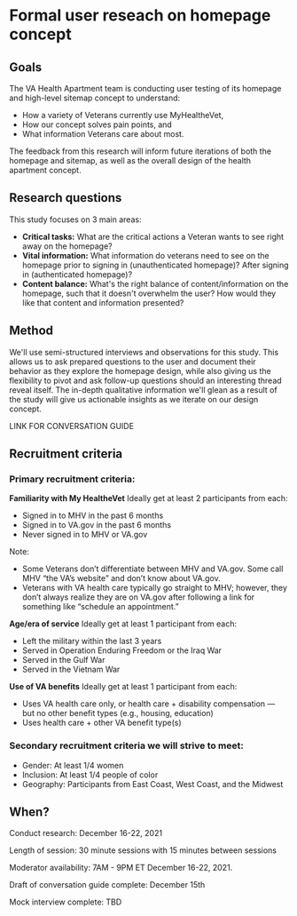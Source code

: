 # Formal user reseach on homepage concept

## Goals
The VA Health Apartment team is conducting user testing of its homepage and high-level sitemap concept to understand: 
* How a variety of Veterans currently use MyHealtheVet,
* How our concept solves pain points, and 
* What information Veterans care about most. 

The feedback from this research will inform future iterations of both the homepage and sitemap, as well as the overall design of the health apartment concept.

## Research questions
This study focuses on 3 main areas:
* **Critical tasks:** What are the critical actions a Veteran wants to see right away on the homepage?
* **Vital information:** What information do veterans need to see on the homepage prior to signing in (unauthenticated homepage)? After signing in (authenticated homepage)?
* **Content balance:** What's the right balance of content/information on the homepage, such that it doesn't overwhelm the user? How would they like that content and information presented?

## Method
We'll use semi-structured interviews and observations for this study. This allows us to ask prepared questions to the user and document their behavior as they explore the homepage design, while also giving us the flexibility to pivot and ask follow-up questions should an interesting thread reveal itself. The in-depth qualitative information we'll glean as a result of the study will give us actionable insights as we iterate on our design concept. 

LINK FOR CONVERSATION GUIDE

## Recruitment criteria

### Primary recruitment criteria: 

**Familiarity with My HealtheVet**
Ideally get at least 2 participants from each: 
* Signed in to MHV in the past 6 months
* Signed in to VA.gov in the past 6 months
* Never signed in to MHV or VA.gov

Note:
* Some Veterans don’t differentiate between MHV and VA.gov. Some call MHV “the VA’s website” and don’t know about VA.gov.
* Veterans with VA health care typically go straight to MHV; however, they don’t always realize they are on VA.gov after following a link for something like “schedule an appointment.” 

**Age/era of service**
Ideally get at least 1 participant from each: 
* Left the military within the last 3 years
* Served in Operation Enduring Freedom or the Iraq War
* Served in the Gulf War
* Served in the Vietnam War

**Use of VA benefits**
Ideally get at least 1 participant from each: 
* Uses VA health care only, or health care + disability compensation — but no other benefit types (e.g., housing, education)
* Uses health care + other VA benefit type(s)

### Secondary recruitment criteria we will strive to meet:
* Gender: At least 1/4 women
* Inclusion: At least 1/4 people of color
* Geography: Participants from East Coast, West Coast, and the Midwest  

## When?
Conduct research: December 16-22, 2021

Length of session: 30 minute sessions with 15 minutes between sessions

Moderator availability: 7AM - 9PM ET December 16-22, 2021.

Draft of conversation guide complete: December 15th

Mock interview complete: TBD
